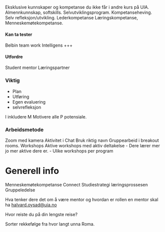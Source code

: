 Eksklusive kunnskaper og kompetanse du ikke får i andre kurs på UIA.
Almennkunnskap, softskills. 
Selvutviklingsprogram. Kompetanseheving. Selv refleksjon/utvikling. 
Lederkompetanse Læringskompetanse, Menneskemøtekompetanse.

#### Kan ta tester
Belbin team work
Intelligens +++
#### Utfordre
Student mentor
Læringspartner

### Viktig
- Plan
- Utføring
- Egen evaluering
- selvrefleksjon

I inkludere
M Motivere alle
P potensiale. 
### Arbeidsmetode
Zoom med kamera
	Aktivitet i Chat
	Bruk riktig navn
	Gruppearbeid i breakout rooms.
Workshops
	Aktive workshops med aktiv deltakelse
	- Dere lærer mer jo mer aktive dere er.
	- Ulike workshops per program

# Generell info
Menneskemøtekompetanse Connect
Studiestrategi læringsprossesen
Gruppeledelse

Hva tenker dere det om å være mentor og hvordan er rollen en mentor skal ha
halvard.oysad@uia.no

Hvor reiste du på din lengste reise?

Sorter rekkefølge fra hvor langt unna Roma.

